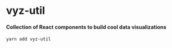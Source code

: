 # vyz-util

#### Collection of React components to build cool data visualizations

```
yarn add vyz-util
```
